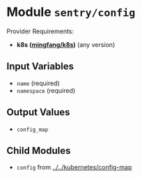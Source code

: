 
# Module `sentry/config`

Provider Requirements:
* **k8s ([mingfang/k8s](https://registry.terraform.io/providers/mingfang/k8s/latest))** (any version)

## Input Variables
* `name` (required)
* `namespace` (required)

## Output Values
* `config_map`

## Child Modules
* `config` from [../../kubernetes/config-map](../../kubernetes/config-map)

